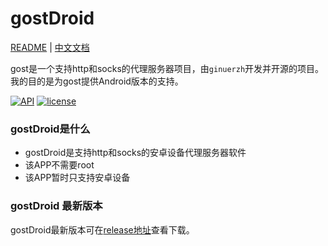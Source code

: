 # gostDroid

[README](README.md) | [中文文档](README_zh.md)

gost是一个支持http和socks的代理服务器项目，由`ginuerzh`开发并开源的项目。我的目的是为gost提供Android版本的支持。

[![API](https://img.shields.io/badge/API-19%2B-green.svg?style=plastic)](https://android-arsenal.com/api?level=19)
[![license](https://img.shields.io/github/license/switch-iot/hin2n.svg?style=plastic)](https://www.gnu.org/licenses/gpl-3.0)



### gostDroid是什么
- gostDroid是支持http和socks的安卓设备代理服务器软件
- 该APP不需要root
- 该APP暂时只支持安卓设备


### gostDroid 最新版本
gostDroid最新版本可在[release地址](https://github.com/rankaiyx/gostDroid/releases)查看下载。
